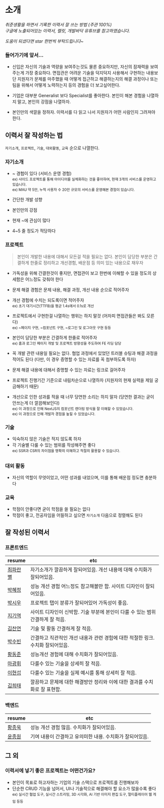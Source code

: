 # 소개

_취준생활을 하면서 기록한 이력서 잘 쓰는 방법 (주관 100%)_     
_구글에 노출되어있는 이력서, 렐릿, 개발바닥 유튜브를 참고하였습니다._  

_도움이 되셨다면 star 한번씩 부탁드립니다~_

### 들어가기에 앞서...

- 신입은 자신의 기술과 역량을 보여주는것도 물론 중요하지만, 자신의 잠재력을 보여주는게 가장 중요하다. 면접관은 어려운 기술을 덕지덕지 사용해서 구현하는 내용보단 지원자가 문제를 마주했을 때 어떻게 접근하고 해결하는지의 해결 과정이나 또는 팀을 위해서 어떻게 노력하는지 등의 경험을 더 보고싶어한다. 

- 기업은 대부분 Generalist 보다 Specialist를 좋아한다. 본인이 해본 경험을 나열하지 말고, 본인의 강점을 나열하자.

- 본인만의 색깔을 정하자. 이력서를 다 읽고 나서 지원자가 어떤 사람인지 그려져야한다.


## 이력서 잘 작성하는 법

`자기소개`, `프로젝트`, `기술`, `대외활동`, `교육` 순으로 나열한다.

### 자기소개
- ~ 경험이 있다 (서비스 운영 경험)  
<sup>ex) 사이드 프로젝트를 통해 아이디어를 실체화하는 것을 좋아하여, 현재 3개의 서비스를 운영하고 있습니다.</sup>  
<sup>ex) MAU 약 5만, 누적 사용자 수 20만 규모의 서비스를 운영해본 경험이 있습니다.</sup>  

- 간단한 개발 성향
- 본인만의 강점
- 현재 ~에 관심이 많다
- 4~5 줄 정도가 적당하다

### 프로젝트
> 본인이 개발한 내용에 대해서 모든걸 적을 필요는 없다. 본인이 담당한 부분은 간결하게 한줄로 정리하고 개선경험, 배운점 등 의미 있는 내용으로 채우자  

- 가독성을 위해 간결한것이 좋지만, 면접관이 보고 한번에 이해할 수 있을 정도의 상세함은 어느정도 갖춰야 한다

- 문제 해결 경험은 문제 내용, 해결 과정, 개선 내용 순으로 적어주자
- 개선 경험에 수치는 되도록이면 적어주자  
<sup>ex) 초기 대기시간(TTFB)을 평균 1.4s에서 0.1s로 개선</sup>
- 프로젝트에서 구현한걸 나열하는 행위는 하지 말것 (어차피 면접관들은 봐도 모른다)  
<sup>ex) ~페이지 구현, ~컴포넌트 구현, ~로그인 및 로그아웃 구현 등등</sup>  

- 본인이 담당한 부분은 간결하게 한줄로 적어주자  
<sup>ex) 홈과 로그인 페이지 개발 및 프로젝트 방향성을 주도하여 FE 리딩 담당</sup>  

- 꼭 개발 관련 내용일 필요는 없다. 협업 과정에서 있었던 트러블 슈팅과 해결 과정을 적어도 된다 (다만, 이 경우 증명할 수 있는 자료를 꼭 첨부하도록 하자)  

- 문제 해결 내용에 대해서 증명할 수 있는 자료는 링크로 걸어주자  

- 프로젝트 진행기간 기준으로 내림차순으로 나열하자 (지원자의 현재 실력을 제일 궁금해하기 때문)  
 
- 개선으로 인한 성과를 적을 때 너무 당연한 소리는 하지 말자 (당연한 결과는 굳이 안쓰는게 더 깔끔해보인다)  
<sup>ex) 이 과정으로 인해 NextJS의 컴포넌트 렌더링 방식을 잘 이해할 수 있었습니다.</sup>  
<sup>ex) 이 과정으로 인해 개발자 경험을 높힐 수 있었습니다.</sup>  



### 기술
- 익숙하지 않은 기술은 적지 않도록 하자
- 각 기술별 다룰 수 있는 범위를 작성해주면 좋다  
<sup>ex) SSR과 CSR의 차이점을 명확히 이해하고 적절히 활용할 수 있습니다.</sup>  

### 대외 활동
- 자신의 역할이 무엇이었고, 어떤 성과를 내었으며, 이를 통해 배운점 정도면 충분하다

### 교육
- 학점이 안좋다면 굳이 학점을 쓸 필요는 없다
- 학점이 좋고, 전공자임을 어필하고 싶으면 `자기소개` 다음으로 정렬해도 된다

## 잘 작성된 이력서

### 프론트엔드

| resume | etc |
| ------------- | ------------- |
| [최파란별](https://www.rallit.com/hub/resumes/239826/%EC%B5%9C%ED%8C%8C%EB%9E%80%EB%B3%84?isExpanded=true) | 자기소개가 깔끔하게 잘되어있음. 개선 내용에 대해 수치화가 잘되어있음. |
| [박혜정](https://evalog.vercel.app/resume) | 성능 개선 경험 어느정도 참고해볼만 함. 사이트 디자인이 잘되어있음. |
| [박시우](https://shiwoo.dev/resume) | 프로젝트 탭이 분류가 잘되어있어 가독성이 좋음. |
| [지기역](https://jigi-scripts.vercel.app/resume) | 사이트 디자인이 신박함. 기술 부분에 본인이 다룰 수 있는 범위 간결하게 잘 적음. |
| [김찬연](https://resume.chayeoi.site/) | 기술 및 활동 간결하게 잘 적음. |
| [박수빈](https://www.rallit.com/hub/resumes/15901/%EB%B0%95%EC%88%98%EB%B9%88?isExpanded=true) | 간결하고 직관적인 개선 내용과 관련 경험에 대한 적절한 링크. 수치화 잘되어있음. |
| [황동준](https://www.rallit.com/hub/resumes/1170864/%ED%99%A9%EB%8F%99%EC%A4%80?isExpanded=true) | 성능개선 경험에 대해 수치화가 잘되어있음. |
| [마광휘](https://vallista.kr/resume/) | 다룰수 있는 기술을 상세히 잘 적음. |
| [이현섭](https://hyunseob.github.io/resume/) | 다룰수 있는 기술을 실제 예시를 통해 상세히 잘 적음. |
| [김희태](https://www.heetae.dev/resume/) | 깔끔하고 문제에 대한 해결방안 정리와 이에 대한 결과를 수치화로 잘 표현함.|


### 백엔드

| resume | etc |
| ------------- | ------------- |
| [황종욱](https://www.rallit.com/hub/resumes/37400/%ED%99%A9%EC%A2%85%EC%9A%B1?isExpanded=true) | 성능 개선 경험 많음. 수치화가 잘되어있음.  |
| [윤종원](https://www.rallit.com/hub/resumes/49292/%EC%9C%A4%EC%A2%85%EC%9B%90?isExpanded=true) | 기여 내용이 간결하고 유의미한 내용. 수치화가 잘되어있음. |

## 그 외

### 이력서에 넣기 좋은 프로젝트는 어떤건가요?
- 본인이 목표로 하고자하는 기업의 기술 스택으로 프로젝트를 진행해보자
- 단순한 CRUD 기능을 넘어서, UI나 기술적으로 해결해야 할 요소가 많을수록 좋다  
<sup>ex) 실시간 협업 도구, 실시간 스트리밍, 3D 시각화, AI 기반 이미지 편집 도구, 멀티플레이어 웹 게임 등등</sup>